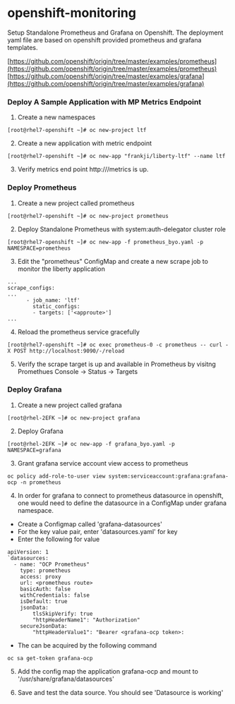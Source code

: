 # openshift-monitoring
Setup Standalone Prometheus and Grafana on Openshift. The deployment yaml file are based on openshift provided prometheus and grafana templates. 

[https://github.com/openshift/origin/tree/master/examples/prometheus](https://github.com/openshift/origin/tree/master/examples/prometheus)
[https://github.com/openshift/origin/tree/master/examples/grafana](https://github.com/openshift/origin/tree/master/examples/grafana)

### Deploy A Sample Application with MP Metrics Endpoint
1. Create a new namespaces 
```
[root@rhel7-openshift ~]# oc new-project ltf
```

2. Create a new application with metric endpoint
```
[root@rhel7-openshift ~]# oc new-app "frankji/liberty-ltf" --name ltf
```

3. Verify metrics end point http://<approute>/metrics is up.


### Deploy Prometheus

1. Create a new project called prometheus
```
[root@rhel7-openshift ~]# oc new-project prometheus
```

2. Deploy Standalone Prometheus with system:auth-delegator cluster role
```
[root@rhel7-openshift ~]# oc new-app -f prometheus_byo.yaml -p NAMESPACE=prometheus
```

3. Edit the "prometheus" ConfigMap and create a new scrape job to monitor the liberty application
```
...
scrape_configs:
...
      - job_name: 'ltf'
        static_configs:
        - targets: ['<approute>']
...
```

4. Reload the prometheus service gracefully
```
[root@rhel7-openshift ~]# oc exec prometheus-0 -c prometheus -- curl -X POST http://localhost:9090/-/reload
```
5. Verify the scrape target is up and available in Prometheus by visitng Promethues Console -> Status -> Targets 

### Deploy Grafana

1. Create a new project called grafana
```
[root@rhel-2EFK ~]# oc new-project grafana
```

2. Deploy Grafana
```
[root@rhel-2EFK ~]# oc new-app -f grafana_byo.yaml -p NAMESPACE=grafana
```

3. Grant grafana service account view access to prometheus
```
oc policy add-role-to-user view system:serviceaccount:grafana:grafana-ocp -n prometheus
```

4. In order for grafana to connect to prometheus datasource in openshift, one would need to define the datasource in a ConfigMap under grafana namespace.
  - Create a Configmap called 'grafana-datasources'
  - For the key value pair, enter 'datasources.yaml' for key
  - Enter the following for value
```
apiVersion: 1
`datasources:
  - name: "OCP Prometheus"
    type: prometheus
    access: proxy
    url: <prometheus route>
    basicAuth: false
    withCredentials: false
    isDefault: true
    jsonData:
        tlsSkipVerify: true
        "httpHeaderName1": "Authorization"
    secureJsonData:
        "httpHeaderValue1": "Bearer <grafana-ocp token>:
```
   - The <grafana-ocp token> can be acquired by the following command
  ```
  oc sa get-token grafana-ocp
  ```
  
5. Add the config map the application grafana-ocp and mount to '/usr/share/grafana/datasources'

6. Save and test the data source. You should see 'Datasource is working'
  
